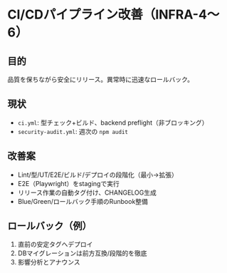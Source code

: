# CI/CDパイプライン改善（INFRA-4〜6）

## 目的
品質を保ちながら安全にリリース。異常時に迅速なロールバック。

## 現状
- `ci.yml`: 型チェック+ビルド、backend preflight（非ブロッキング）
- `security-audit.yml`: 週次の `npm audit`

## 改善案
- Lint/型/UT/E2E/ビルド/デプロイの段階化（最小→拡張）
- E2E（Playwright）をstagingで実行
- リリース作業の自動タグ付け、CHANGELOG生成
- Blue/Green/ロールバック手順のRunbook整備

## ロールバック（例）
1. 直前の安定タグへデプロイ
2. DBマイグレーションは前方互換/段階的を徹底
3. 影響分析とアナウンス

